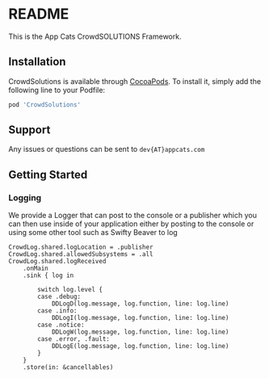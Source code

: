 # README #

This is the App Cats CrowdSOLUTIONS Framework.
    
## Installation

CrowdSolutions is available through [CocoaPods](http://cocoapods.org). To install it, simply add the following line to your Podfile:

```ruby
pod 'CrowdSolutions'
```

## Support

Any issues or questions can be sent to `dev{AT}appcats.com`

## Getting Started ##

### Logging ###

We provide a Logger that can post to the console or a publisher which you can then use inside of your application either by posting to the console or using some other tool such as Swifty Beaver to log


```
CrowdLog.shared.logLocation = .publisher
CrowdLog.shared.allowedSubsystems = .all
CrowdLog.shared.logReceived
    .onMain
    .sink { log in
        
        switch log.level {
        case .debug:
            DDLogD(log.message, log.function, line: log.line)
        case .info:
            DDLogI(log.message, log.function, line: log.line)
        case .notice:
            DDLogW(log.message, log.function, line: log.line)
        case .error, .fault:
            DDLogE(log.message, log.function, line: log.line)
        }
    }
    .store(in: &cancellables)
```

